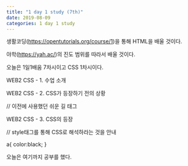 ```yaml
---
title: "1 day 1 study (7th)"
date: 2019-08-09
categories: 1 day 1 study
---
```



생활코딩(https://opentutorials.org/course/1)을 통해 HTML을 배울 것이다.

야학(https://yah.ac/)의 진도 범위를 따라서 배울 것이다.

오늘은 1일1배움 7차시이고 CSS 1차시이다.

 

WEB2 CSS - 1. 수업 소개

WEB2 CSS - 2. CSS가 등장하기 전의 상황

// 이전에 사용했던 쉬운 길 태그 <font>

WEB2 CSS - 3. CSS의 등장

// style태그를 통해 CSS로 해석하라는 것을 안내

<sytle> a{ color:black; } </style>

 

 

오늘은 여기까지 공부를 했다.
